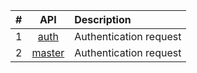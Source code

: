 |# | API | Description |
|:--:|:--:|:--|
|1|[auth](./01%20Auth.md)| Authentication request|
|2|[master](./02%20Masters.md)| Authentication request|


